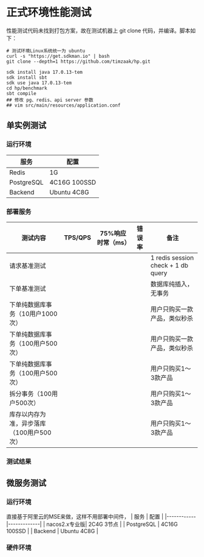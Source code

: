 # 正式环境性能测试

性能测试代码未找到打包方案，故在测试机器上 git clone 代码，并编译。脚本如下：

```shell
# 测试环境Linux系统统一为 ubuntu
curl -s "https://get.sdkman.io" | bash
git clone --depth=1 https://github.com/timzaak/hp.git

sdk install java 17.0.13-tem
sdk install sbt
sdk use java 17.0.13-tem
cd hp/benchmark
sbt compile
## 修改 pg、redis、api server 参数
## vim src/main/resources/application.conf 

```
## 单实例测试

### 运行环境
| 服务       | 配置        |
|------------|-------------|
| Redis      | 1G          |
| PostgreSQL | 4C16G 100SSD       |
| Backend    | Ubuntu 4C8G |

### 部署服务
| 测试内容                                 | TPS/QPS | 75%响应时常（ms） | 错误率 | 备注                               |
|------------------------------------------|:---------:|:--------:|:--------:|------------------------------------|
| 请求基准测试                             |         |                   |        | 1 redis session check + 1 db query |
| 下单基准测试                             |         |                   |        | 数据库纯插入，无事务               |
| 下单纯数据库事务（10用户1000次）         |         |                   |        | 用户只购买一款产品，类似秒杀       |
| 下单纯数据库事务（100用户500次）         |         |                   |        | 用户只购买一款产品，类似秒杀       |
| 下单纯数据库事务（100用户500次）         |         |                   |        | 用户只购买1～3款产品               |
| 拆分事务（100用户500次）                 |         |                   |        | 用户只购买1～3款产品               |
| 库存以内存为准，异步落库（100用户500次） |         |                   |        | 用户只购买1～3款产品               |


### 测试结果


## 微服务测试
### 运行环境
直接基于阿里云的MSE来做，这样不用部署中间件，
| 服务       | 配置        |
|------------|-------------|
| nacos2.x专业版| 2C4G 3节点  |
| PostgreSQL | 4C16G 100SSD      |
| Backend    | Ubuntu 4C8G |


### 硬件环境